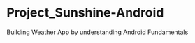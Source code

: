 Project_Sunshine-Android
========================

Building Weather App by understanding Android Fundamentals
